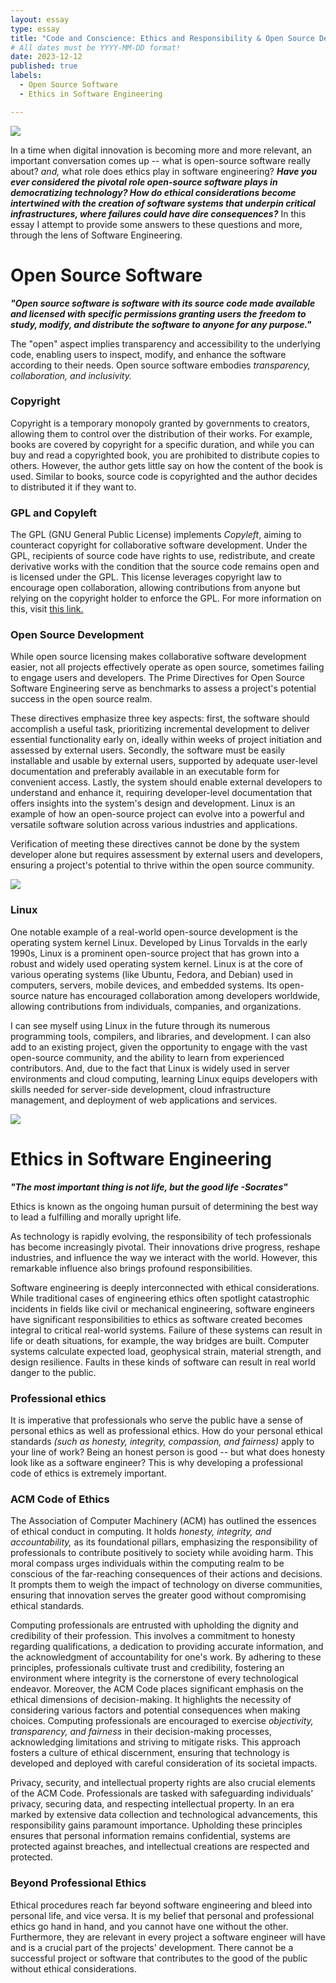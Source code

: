```yaml
---
layout: essay
type: essay
title: "Code and Conscience: Ethics and Responsibility & Open Source Development"
# All dates must be YYYY-MM-DD format!
date: 2023-12-12
published: true
labels:
  - Open Source Software
  - Ethics in Software Engineering

---
```

<img class="center" src="..\img\finalEssay\OPS.jpeg">

In a time when digital innovation is becoming more and more relevant, an important conversation comes up -- what is open-source software really about? *and,* what role does ethics play in software engineering?
***Have you ever considered the pivotal role open-source software plays in democratizing technology? How do ethical considerations become intertwined with the creation of software systems that underpin critical infrastructures, where failures could have dire consequences?***
In this essay I attempt to provide some answers to these questions and more, through the lens of Software Engineering. 




# Open Source Software 
***"Open source software is software with its source code made available and licensed with specific permissions granting users the freedom to study, modify, and distribute the software to anyone for any purpose."***


The "open" aspect implies transparency and accessibility to the underlying code, enabling users to inspect, modify, and enhance the software according to their needs. 
Open source software embodies *transparency, collaboration, and inclusivity.* 

### Copyright

Copyright is a temporary monopoly granted by governments to creators, allowing them to control over the distribution of their works. For example, books are covered by copyright for a specific duration, and while you can buy and read a copyrighted book, you are prohibited to distribute copies to others. However, the author gets little say on how the content of the book is used. Similar to books, source code is copyrighted and the author decides to distributed it if they want to. 

### GPL and Copyleft
The GPL (GNU General Public License) implements *Copyleft*, aiming to counteract copyright for collaborative software development. Under the GPL, recipients of source code have rights to use, redistribute, and create derivative works with the condition that the source code remains open and is licensed under the GPL. This license leverages copyright law to encourage open collaboration, allowing contributions from anyone but relying on the copyright holder to enforce the GPL. For more information on this, visit [this link.](https://openacs.org/about/licensing/open-source-licensing)

### Open Source Development 
While open source licensing makes collaborative software development easier, not all projects effectively operate as open source, sometimes failing to engage users and developers. The Prime Directives for Open Source Software Engineering serve as benchmarks to assess a project's potential success in the open source realm. 

These directives emphasize three key aspects: first, the software should accomplish a useful task, prioritizing incremental development to deliver essential functionality early on, ideally within weeks of project initiation and assessed by external users. Secondly, the software must be easily installable and usable by external users, supported by adequate user-level documentation and preferably available in an executable form for convenient access. Lastly, the system should enable external developers to understand and enhance it, requiring developer-level documentation that offers insights into the system's design and development. Linux is an example of how an open-source project can evolve into a powerful and versatile software solution across various industries and applications. 

Verification of meeting these directives cannot be done by the system developer alone but requires assessment by external users and developers, ensuring a project's potential to thrive within the open source community.



<img class="center" src="..\img\finalEssay\linux.jpeg">

### Linux
One notable example of a real-world open-source development is the operating system kernel Linux. Developed by Linus Torvalds in the early 1990s, Linux is a prominent open-source project that has grown into a robust and widely used operating system kernel. Linux is at the core of various operating systems (like Ubuntu, Fedora, and Debian) used in computers, servers, mobile devices, and embedded systems. Its open-source nature has encouraged collaboration among developers worldwide, allowing contributions from individuals, companies, and organizations.

I can see myself using Linux in the future through its numerous programming tools, compilers, and libraries, and development. I can also add to an existing project, given the opportunity to engage with the vast open-source community, and the ability to learn from experienced contributors. And, due to the fact that Linux is widely used in server environments and cloud computing, learning Linux equips developers with skills needed for server-side development, cloud infrastructure management, and deployment of web applications and services.   


<img class="center" src="..\img\finalEssay\ethics.jpeg">

# Ethics in Software Engineering

***"The most important thing is not life, but the good life 
-Socrates"***

Ethics is known as the ongoing human pursuit of determining the best way to lead a fulfilling and morally upright life. 

As technology is rapidly evolving, the responsibility of tech professionals has become increasingly pivotal. Their innovations drive progress, reshape industries, and influence the way we interact with the world. However, this remarkable influence also brings profound responsibilities.

Software engineering is deeply interconnected with ethical considerations. While traditional cases of engineering ethics often spotlight catastrophic incidents in fields like civil or mechanical engineering, software engineers have significant responsibilities to ethics as software created becomes integral to critical real-world systems. Failure of these systems can result in life or death situations, for example, the way bridges are built. Computer systems calculate expected load, geophysical strain, material strength, and design resilience. Faults in these kinds of software can result in real world danger to the public. 

### Professional ethics

It is imperative that professionals who serve the public have a sense of personal ethics as well as professional ethics. How do your personal ethical standards *(such as honesty, integrity, compassion, and fairness)* apply to your line of work? Being an honest person is good -- but what does honesty look like as a software engineer? This is why developing a professional code of ethics is extremely important. 

### ACM Code of Ethics

The Association of Computer Machinery (ACM) has outlined the essences of ethical conduct in computing. It holds *honesty, integrity, and accountability,* as its foundational pillars, emphasizing the responsibility of professionals to contribute positively to society while avoiding harm. This moral compass urges individuals within the computing realm to be conscious of the far-reaching consequences of their actions and decisions. It prompts them to weigh the impact of technology on diverse communities, ensuring that innovation serves the greater good without compromising ethical standards. 

Computing professionals are entrusted with upholding the dignity and credibility of their profession. This involves a commitment to honesty regarding qualifications, a dedication to providing accurate information, and the acknowledgment of accountability for one's work. By adhering to these principles, professionals cultivate trust and credibility, fostering an environment where integrity is the cornerstone of every technological endeavor. Moreover, the ACM Code places significant emphasis on the ethical dimensions of decision-making. It highlights the necessity of considering various factors and potential consequences when making choices. Computing professionals are encouraged to exercise *objectivity, transparency, and fairness* in their decision-making processes, acknowledging limitations and striving to mitigate risks. This approach fosters a culture of ethical discernment, ensuring that technology is developed and deployed with careful consideration of its societal impacts.

Privacy, security, and intellectual property rights are also crucial elements of the ACM Code. Professionals are tasked with safeguarding individuals' privacy, securing data, and respecting intellectual property. In an era marked by extensive data collection and technological advancements, this responsibility gains paramount importance. Upholding these principles ensures that personal information remains confidential, systems are protected against breaches, and intellectual creations are respected and protected.

### Beyond Professional Ethics

Ethical procedures reach far beyond software engineering and bleed into personal life, and vice versa. It is my belief that personal and professional ethics go hand in hand, and you cannot have one without the other. Furthermore, they are relevant in every project a software engineer will have and is a crucial part of the projects' development. There cannot be a successful project or software that contributes to the good of the public without ethical considerations. 

